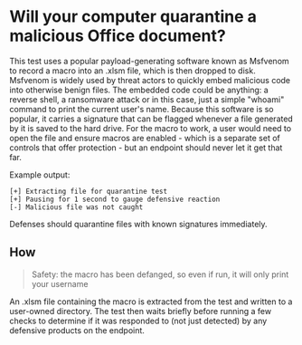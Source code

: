 # Will your computer quarantine a malicious Office document?

This test uses a popular payload-generating software known as Msfvenom to record a macro into an .xlsm file, which is then dropped to disk. 
Msfvenom is widely used by threat actors to quickly embed malicious code into otherwise benign files. The embedded code could be anything: 
a reverse shell, a ransomware attack or in this case, just a simple "whoami" command to print the current user's name. 
Because this software is so popular, it carries a signature that can be flagged whenever a file generated by it is saved to the hard drive. 
For the macro to work, a user would need to open the file and ensure macros are enabled - which is a separate set of controls that offer protection - 
but an endpoint should never let it get that far.

Example output:
```
[+] Extracting file for quarantine test
[+] Pausing for 1 second to gauge defensive reaction
[-] Malicious file was not caught
```

Defenses should quarantine files with known signatures immediately.

## How

> Safety: the macro has been defanged, so even if run, it will only print your username

An .xlsm file containing the macro is extracted from the test and written to a user-owned directory. The test then waits briefly before running a few checks to determine if it was responded to (not just detected) by any defensive products on the endpoint. 
